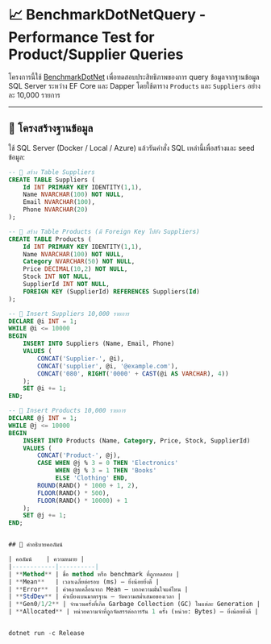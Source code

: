 # 📈 BenchmarkDotNetQuery - Performance Test for Product/Supplier Queries

โครงการนี้ใช้ [BenchmarkDotNet](https://benchmarkdotnet.org) เพื่อทดสอบประสิทธิภาพของการ query ข้อมูลจากฐานข้อมูล SQL Server ระหว่าง EF Core และ Dapper โดยใช้ตาราง `Products` และ `Suppliers` อย่างละ 10,000 รายการ

---

## 🧱 โครงสร้างฐานข้อมูล

ใช้ SQL Server (Docker / Local / Azure) แล้วรันคำสั่ง SQL เหล่านี้เพื่อสร้างและ seed ข้อมูล:

```sql
-- 🔹 สร้าง Table Suppliers
CREATE TABLE Suppliers (
    Id INT PRIMARY KEY IDENTITY(1,1),
    Name NVARCHAR(100) NOT NULL,
    Email NVARCHAR(100),
    Phone NVARCHAR(20)
);

-- 🔹 สร้าง Table Products (มี Foreign Key ไปยัง Suppliers)
CREATE TABLE Products (
    Id INT PRIMARY KEY IDENTITY(1,1),
    Name NVARCHAR(100) NOT NULL,
    Category NVARCHAR(50) NOT NULL,
    Price DECIMAL(10,2) NOT NULL,
    Stock INT NOT NULL,
    SupplierId INT NOT NULL,
    FOREIGN KEY (SupplierId) REFERENCES Suppliers(Id)
);

-- 🔹 Insert Suppliers 10,000 รายการ
DECLARE @i INT = 1;
WHILE @i <= 10000
BEGIN
    INSERT INTO Suppliers (Name, Email, Phone)
    VALUES (
        CONCAT('Supplier-', @i),
        CONCAT('supplier', @i, '@example.com'),
        CONCAT('080', RIGHT('0000' + CAST(@i AS VARCHAR), 4))
    );
    SET @i += 1;
END;

-- 🔹 Insert Products 10,000 รายการ
DECLARE @j INT = 1;
WHILE @j <= 10000
BEGIN
    INSERT INTO Products (Name, Category, Price, Stock, SupplierId)
    VALUES (
        CONCAT('Product-', @j),
        CASE WHEN @j % 3 = 0 THEN 'Electronics'
             WHEN @j % 3 = 1 THEN 'Books'
             ELSE 'Clothing' END,
        ROUND(RAND() * 1000 + 1, 2),
        FLOOR(RAND() * 500),
        FLOOR(RAND() * 10000) + 1
    );
    SET @j += 1;
END;


## 📖 คำอธิบายคอลัมน์

| คอลัมน์    | ความหมาย |
|------------|----------|
| **Method** | ชื่อ method หรือ benchmark ที่ถูกทดสอบ |
| **Mean**   | เวลาเฉลี่ยต่อรอบ (ms) – ยิ่งน้อยยิ่งดี |
| **Error**  | ค่าคลาดเคลื่อนจาก Mean – บอกความมั่นใจแค่ไหน |
| **StdDev** | ค่าเบี่ยงเบนมาตรฐาน – วัดความสม่ำเสมอของเวลา |
| **Gen0/1/2** | จำนวนครั้งที่เกิด Garbage Collection (GC) ในแต่ละ Generation |
| **Allocated** | หน่วยความจำที่ถูกจัดสรรต่อการรัน 1 ครั้ง (หน่วย: Bytes) – ยิ่งน้อยยิ่งดี |


dotnet run -c Release